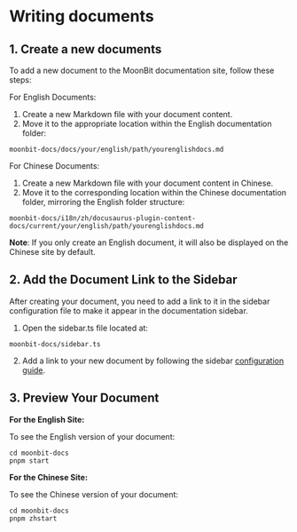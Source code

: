 # Writing documents

## 1. Create a new documents

To add a new document to the MoonBit documentation site, follow these steps:

For English Documents:

1. Create a new Markdown file with your document content.
2. Move it to the appropriate location within the English documentation folder:

```
moonbit-docs/docs/your/english/path/yourenglishdocs.md
```

For Chinese Documents:

1. Create a new Markdown file with your document content in Chinese.
2. Move it to the corresponding location within the Chinese documentation folder, mirroring the English folder structure:

```
moonbit-docs/i18n/zh/docusaurus-plugin-content-docs/current/your/english/path/yourenglishdocs.md
```

**Note**: If you only create an English document, it will also be displayed on the Chinese site by default.

## 2. Add the Document Link to the Sidebar

After creating your document, you need to add a link to it in the sidebar configuration file to make it appear in the documentation sidebar.

1. Open the sidebar.ts file located at:

```shell
moonbit-docs/sidebar.ts
```

2. Add a link to your new document by following the sidebar [configuration guide](https://docusaurus.io/docs/sidebar/items).

## 3. Preview Your Document

**For the English Site:**

To see the English version of your document:

```shell
cd moonbit-docs
pnpm start
```

**For the Chinese Site:**

To see the Chinese version of your document:

```shell
cd moonbit-docs
pnpm zhstart
```

